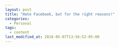 ```yaml
---
layout: post
title: "Hate Facebook, but for the right reasons!"
categories:
  - Personal
tags:
  - content
last_modified_at: 2018-05-07T13:56:52-05:00
---
```

